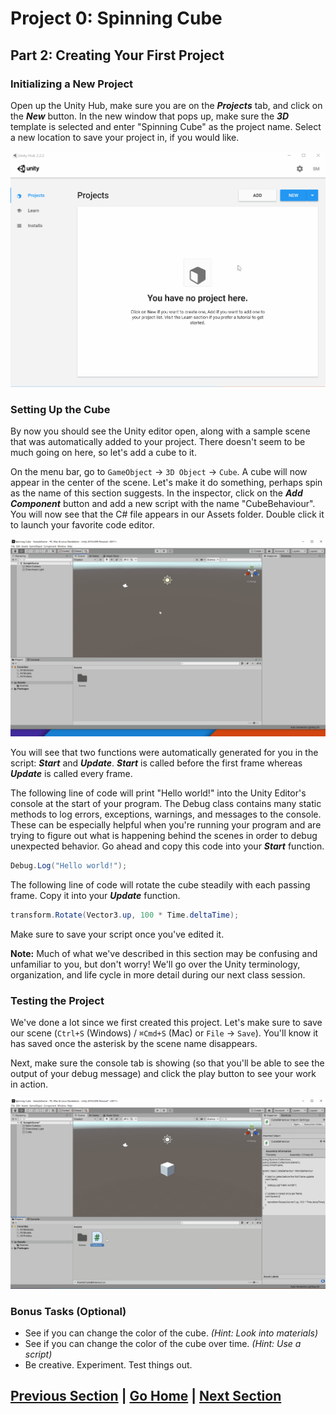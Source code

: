 # Project 0: Spinning Cube

## Part 2: Creating Your First Project

### Initializing a New Project

Open up the Unity Hub, make sure you are on the _**Projects**_ tab, and click on the _**New**_ button. In the new window that pops up, make sure the _**3D**_ template is selected and enter "Spinning Cube" as the project name. Select a new location to save your project in, if you would like.

![GIF showing how to create new project](images/new.gif)

### Setting Up the Cube

By now you should see the Unity editor open, along with a sample scene that was automatically added to your project. There doesn't seem to be much going on here, so let's add a cube to it.

On the menu bar, go to `GameObject` -> `3D Object` -> `Cube`. A cube will now appear in the center of the scene. Let's make it do something, perhaps spin as the name of this section suggests. In the inspector, click on the _**Add Component**_ button and add a new script with the name "CubeBehaviour". You will now see that the C# file appears in our Assets folder. Double click it to launch your favorite code editor.

![GIF showing how to add cube and script](images/add-cube.gif)

You will see that two functions were automatically generated for you in the script: _**Start**_ and _**Update**_. _**Start**_ is called before the first frame whereas _**Update**_ is called every frame. 

The following line of code will print "Hello world!" into the Unity Editor's console at the start of your program. The Debug class contains many static methods to log errors, exceptions, warnings, and messages to the console. These can be especially helpful when you're running your program and are trying to figure out what is happening behind the scenes in order to debug unexpected behavior. Go ahead and copy this code into your _**Start**_ function.

```c#
Debug.Log("Hello world!");
```

The following line of code will rotate the cube steadily with each passing frame. Copy it into your _**Update**_ function.

```c#
transform.Rotate(Vector3.up, 100 * Time.deltaTime);
```

Make sure to save your script once you've edited it.

**Note:** Much of what we've described in this section may be confusing and unfamiliar to you, but don't worry! We'll go over the Unity terminology, organization, and life cycle in more detail during our next class session.

### Testing the Project

We've done a lot since we first created this project. Let's make sure to save our scene (`Ctrl+S` (Windows) / `⌘Cmd+S` (Mac) or `File` -> `Save`). You'll know it has saved once the asterisk by the scene name disappears.

Next, make sure the console tab is showing (so that you'll be able to see the output of your debug message) and click the play button to see your work in action.

![GIF showing how to save and play scene in editor](images/play.gif)

### Bonus Tasks (Optional)

* See if you can change the color of the cube. _(Hint: Look into materials)_
* See if you can change the color of the cube over time. _(Hint: Use a script)_
* Be creative. Experiment. Test things out.

## [Previous Section](../setup) | [Go Home](..) | [Next Section](../build-android)
